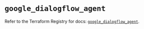 # `google_dialogflow_agent`

Refer to the Terraform Registry for docs: [`google_dialogflow_agent`](https://registry.terraform.io/providers/hashicorp/google-beta/6.45.0/docs/resources/google_dialogflow_agent).
